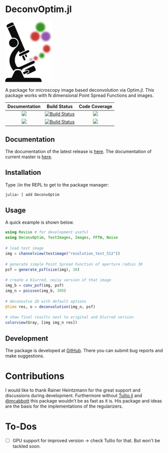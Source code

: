 

# DeconvOptim.jl
<a name="logo"/>
<div align="left">
<a href="https://roflmaostc.github.io/DeconvOptim.jl/stable/" target="_blank">
<img src="docs/src/assets/logo.svg" alt="DeconvOptim Logo" width="150"></img>
</a>
</div>



A package for microscopy image based deconvolution via Optim.jl. This package works with N dimensional Point Spread Functions and images.


| **Documentation**                       | **Build Status**                          | **Code Coverage**               |
|:---------------------------------------:|:-----------------------------------------:|:-------------------------------:|
| [![][docs-stable-img]][docs-stable-url] | [![Build Status][travis-img]][travis-url] | [![][coveral-img]][coveral-url] |
| [![][docs-dev-img]][docs-dev-url]       | [![Build Status][appvey-img]][appvey-url] | [![][codecov-img]][codecov-url] |


## Documentation
The documentation of the latest release is [here](docs-stable-url).
The documentation of current master is [here](docs-dev-url).

## Installation
Type `]`in the REPL to get to the package manager:
```julia
julia> ] add DeconvOptim
```

## Usage
A quick example is shown below.
```julia
using Revise # for development useful
using DeconvOptim, TestImages, Images, FFTW, Noise

# load test image
img = channelview(testimage("resolution_test_512"))

# generate simple Point Spread Function of aperture radius 30
psf = generate_psf(size(img), 30)

# create a blurred, noisy version of that image
img_b = conv_psf(img, psf)
img_n = poisson(img_b, 300)

# deconvolve 2D with default options
@time res, o = deconvolution(img_n, psf)

# show final results next to original and blurred version
colorview(Gray, [img img_n res])
```


## Development

The package is developed at [GitHub](https://www.github.com/roflmaostc/DeconvOptim.jl).  There
you can submit bug reports and make suggestions. 


# Contributions
I would like to thank Rainer Heintzmann for the great support and discussions during development.
Furthermore without [Tullio.jl](https://github.com/mcabbott/Tullio.jl) and [@mcabbott](https://github.com/mcabbott/) this package wouldn't be as fast as it is. His package and ideas are the basis for the implementations of the regularizers.


# To-Dos
* [ ] GPU support for improved version -> check Tullio for that. But won't be tackled soon.


[docs-dev-img]: https://img.shields.io/badge/docs-dev-pink.svg 
[docs-dev-url]: https://roflmaostc.github.io/DeconvOptim.jl/dev/ 

[docs-stable-img]: https://img.shields.io/badge/docs-stable-darkgreen.svg 
[docs-stable-url]: https://roflmaostc.github.io/DeconvOptim.jl/stable/

[travis-img]: https://travis-ci.com/roflmaostc/DeconvOptim.jl.svg?branch=master 
[travis-url]: https://travis-ci.com/github/roflmaostc/DeconvOptim.jl 

[appvey-img]: https://ci.appveyor.com/api/projects/status/i389imi077mcj0tc/branch/master?svg=true 
[appvey-url]: https://ci.appveyor.com/project/roflmaostc/deconvoptim-jl 

[coveral-img]: https://coveralls.io/repos/github/roflmaostc/DeconvOptim.jl/badge.svg
[coveral-url]: https://coveralls.io/github/roflmaostc/DeconvOptim.jl

[codecov-img]: https://codecov.io/gh/roflmaostc/DeconvOptim.jl/branch/master/graph/badge.svg
[codecov-url]: https://codecov.io/gh/roflmaostc/DeconvOptim.jl
